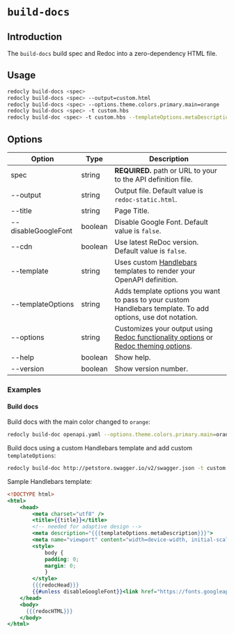 # `build-docs`

## Introduction

The `build-docs` build spec and Redoc into a zero-dependency HTML file.

## Usage

```bash
redocly build-docs <spec>
redocly build-docs <spec> --output=custom.html
redocly build-docs <spec> --options.theme.colors.primary.main=orange
redocly build-docs <spec> -t custom.hbs
redocly build-doc <spec> -t custom.hbs --templateOptions.metaDescription "Page meta description"
```


## Options

Option | Type | Description
-- | -- | --
spec | string | **REQUIRED.** path or URL to your to the API definition file.
--output | string | Output file. Default value is `redoc-static.html`.
--title | string | Page Title.
--disableGoogleFont | boolean | Disable Google Font. Default value is `false`.
--cdn | boolean | Use latest ReDoc version. Default value is `false`.
--template | string | Uses custom [Handlebars](https://handlebarsjs.com/) templates to render your OpenAPI definition.
--templateOptions | string | Adds template options you want to pass to your custom Handlebars template. To add options, use dot notation.
--options | string | Customizes your output using [Redoc functionality options](https://redocly.com/docs/api-reference-docs/configuration/functionality) or [Redoc theming options](https://redocly.com/docs/api-reference-docs/configuration/theming).
--help | boolean | Show help.
--version | boolean | Show version number.

### Examples

#### Build docs

Build docs with the main color changed to `orange`:

```bash
redocly build-doc openapi.yaml --options.theme.colors.primary.main=orange
```

Build docs using a custom Handlebars template and add custom `templateOptions`:

```bash
redocly build-doc http://petstore.swagger.io/v2/swagger.json -t custom.hbs --templateOptions.metaDescription "Page meta description"
```

Sample Handlebars template:

```handlebars
<!DOCTYPE html>
<html>
    <head>
        <meta charset="utf8" />
        <title>{{title}}</title>
        <!-- needed for adaptive design -->
        <meta description="{{{templateOptions.metaDescription}}}">
        <meta name="viewport" content="width=device-width, initial-scale=1">
        <style>
            body {
            padding: 0;
            margin: 0;
            }
        </style>
        {{{redocHead}}}
        {{#unless disableGoogleFont}}<link href="https://fonts.googleapis.com/css?family=Montserrat:300,400,700|Roboto:300,400,700" rel="stylesheet">{{/unless}}
    </head>
    <body>
      {{{redocHTML}}}
    </body>
</html>
```